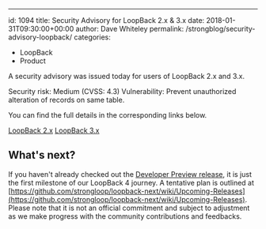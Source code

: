 ---
id: 1094
title: Security Advisory for LoopBack 2.x & 3.x
date: 2018-01-31T09:30:00+00:00
author: Dave Whiteley
permalink: /strongblog/security-advisory-loopback/
categories:
  - LoopBack
  - Product

A security advisory was issued today for users of LoopBack 2.x and 3.x.

Security risk: Medium (CVSS: 4.3)
Vulnerability: Prevent unauthorized alteration of records on same table.

You can find the full details in the corresponding links below.

[LoopBack 2.x](http://loopback.io/doc/en/lb2/Security-advisory-01-31-2018.html)
[LoopBack 3.x](http://loopback.io/doc/en/lb3/Security-advisory-01-31-2018.html)

## What's next?

If you haven't already checked out the [Developer Preview release](https://strongloop.com/strongblog/loopback-4-developer-preview-release), it is just the first milestone of our LoopBack 4 journey. A tentative plan is outlined at [https://github.com/strongloop/loopback-next/wiki/Upcoming-Releases](https://github.com/strongloop/loopback-next/wiki/Upcoming-Releases). Please note that it is not an official commitment and subject to adjustment as we make progress with the community contributions and feedbacks.
